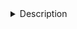 <details>
<summary>Description</summary>

- Implementation, Time Complexity and Operations:
    - 
- Related Problems:
    - 
- For more details:
    - UC San Diego Course:[]()

</details>